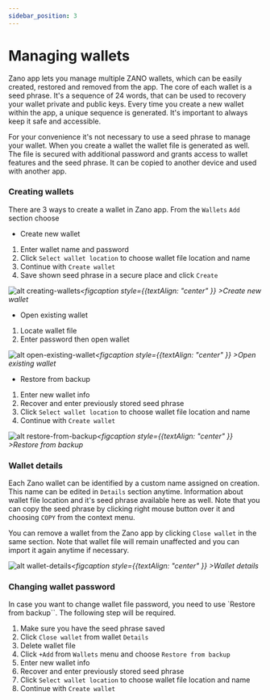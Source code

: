 ```yaml
---
sidebar_position: 3
---
```


# Managing wallets

Zano app lets you manage multiple ZANO wallets, which can be easily created, restored and removed from the app. The core of each wallet is a seed phrase. It's a sequence of 24 words, that can be used to recovery your wallet private and public keys. Every time you create a new wallet within the app, a unique sequence is generated. It's important to always keep it safe and accessible.

For your convenience it's not necessary to use a seed phrase to manage your wallet. When you create a wallet the wallet file is generated as well. The file is secured with additional password and grants access to wallet features and the seed phrase. It can be copied to another device and used with another app.

### Creating wallets

There are 3 ways to create a wallet in Zano app. From the `Wallets` `Add` section choose

- Create new wallet

1. Enter wallet name and password
2. Click `Select wallet location` to choose wallet file location and name
3. Continue with `Create wallet`
4. Save shown seed phrase in a secure place and click `Create`

![alt creating-wallets](../../../static/img/use/managing-wallets/creating-wallets.png "creating-wallets")_<figcaption style={{textAlign: "center" }} >Create new wallet</figcaption>_

- Open existing wallet

1. Locate wallet file
2. Enter password then open wallet

![alt open-existing-wallet](../../../static/img/use/managing-wallets/open-existing-wallet.png "open-existing-wallet ")_<figcaption style={{textAlign: "center" }} >Open existing wallet</figcaption>_

- Restore from backup

1. Enter new wallet info
2. Recover and enter previously stored seed phrase
3. Click `Select wallet location` to choose wallet file location and name
4. Continue with `Create wallet`

![alt restore-from-backup](../../../static/img/use/managing-wallets/restore-from-backup.png "restore-from-backup")_<figcaption style={{textAlign: "center" }} >Restore from backup</figcaption>_

### Wallet details

Each Zano wallet can be identified by a custom name assigned on creation. This name can be edited in `Details` section anytime. Information about wallet file location and it's seed phrase available here as well. Note that you can copy the seed phrase by clicking right mouse button over it and choosing `COPY` from the context menu.

You can remove a wallet from the Zano app by clicking `Close wallet` in the same section. Note that wallet file will remain unaffected and you can import it again anytime if necessary.

![alt wallet-details](../../../static/img/use/managing-wallets/wallet-details.png "wallet-details")_<figcaption style={{textAlign: "center" }} >Wallet details</figcaption>_

### Changing wallet password

In case you want to change wallet file password, you need to use `Restore from backup``. The following step will be required.

1. Make sure you have the seed phrase saved
2. Click `Close wallet` from wallet `Details`
3. Delete wallet file
4. Click `+Add` from `Wallets` menu and choose `Restore from backup`
5. Enter new wallet info
6. Recover and enter previously stored seed phrase
7. Click `Select wallet location` to choose wallet file location and name
8. Continue with `Create wallet`